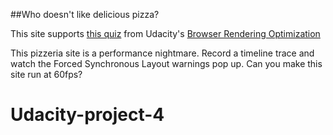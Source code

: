 ##Who doesn't like delicious pizza?

This site supports [this quiz](https://www.udacity.com/course/viewer#!/c-ud860/l-4147498575/e-4154208580/m-4142388616) from Udacity's [Browser Rendering Optimization](http://udacity.com/ud860)

This pizzeria site is a performance nightmare. Record a timeline trace and watch the Forced Synchronous Layout warnings pop up. Can you make this site run at 60fps?
# Udacity-project-4
